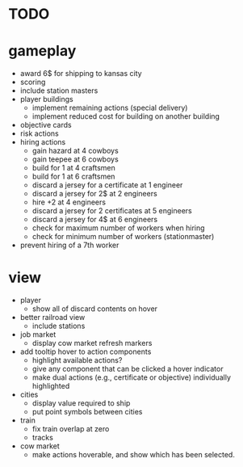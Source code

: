 # TODO

# gameplay

- award 6\$ for shipping to kansas city
- scoring
- include station masters
- player buildings
  - implement remaining actions (special delivery)
  - implement reduced cost for building on another building
- objective cards
- risk actions
- hiring actions
  - gain hazard at 4 cowboys
  - gain teepee at 6 cowboys
  - build for 1 at 4 craftsmen
  - build for 1 at 6 craftsmen
  - discard a jersey for a certificate at 1 engineer
  - discard a jersey for 2\$ at 2 engineers
  - hire +2 at 4 engineers
  - discard a jersey for 2 certificates at 5 engineers
  - discard a jersey for 4\$ at 6 engineers
  - check for maximum number of workers when hiring
  - check for minimum number of workers (stationmaster)
- prevent hiring of a 7th worker

# view

- player
  - show all of discard contents on hover
- better railroad view
  - include stations
- job market
  - display cow market refresh markers
- add tooltip hover to action components
  - highlight available actions?
  - give any component that can be clicked a hover indicator
  - make dual actions (e.g., certificate or objective) individually highlighted
- cities
  - display value required to ship
  - put point symbols between cities
- train
  - fix train overlap at zero
  - tracks
- cow market
  - make actions hoverable, and show which has been selected.